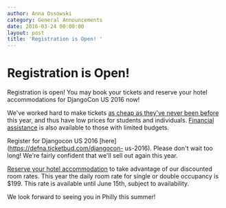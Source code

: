 ```yaml
---
author: Anna Ossowski
category: General Announcements
date: 2016-03-24 00:00:00
layout: post
title: 'Registration is Open! '
---
```


# Registration is Open!

Registration is open! You may book your tickets and reserve your hotel
accommodations for DjangoCon US 2016 now!

We've worked hard to make tickets [as cheap as they've never been
before](https://2016.djangocon.us/blog/2016/03/18/what-difference-year-makes/)
this year, and thus have low prices for students and individuals. [Financial
assistance](https://2016.djangocon.us/financialaid/) is also available to
those with limited budgets.

Register for Djangocon US 2016 [here](https://defna.ticketbud.com/djangocon-
us-2016). Please don't wait too long! We're fairly confident that we'll sell
out again this year.

[Reserve your hotel
accommodation](https://www.starwoodmeeting.com/Book/django) to take advantage
of our discounted room rates. This year the daily room rate for single or
double occupancy is $199. This rate is available until June 15th, subject to
availability.

We look forward to seeing you in Philly this summer!